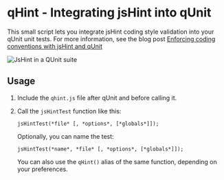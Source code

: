 # qHint - Integrating jsHint into qUnit

This small script lets you integrate jsHint coding style validation into your qUnit unit tests. For more information, see the blog post [Enforcing coding conventions with jsHint and qUnit](http://blog.gyoshev.net/2011/04/enforcing-coding-conventions-with-jshint-and-qunit)

![JsHint in a QUnit suite](http://blog.gyoshev.net/wp-content/uploads/2011/04/jshint-and-qunit.png)

## Usage

1. Include the `qhint.js` file after qUnit and before calling it.

2. Call the `jsHintTest` function like this:

    `jsHintTest(*file* [, *options*, [*globals*]]);`

   Optionally, you can name the test:

    `jsHintTest(*name*, *file* [, *options*, [*globals*]]);`
 
   You can also use the `qHint()` alias of the same function, depending on your preferences.
